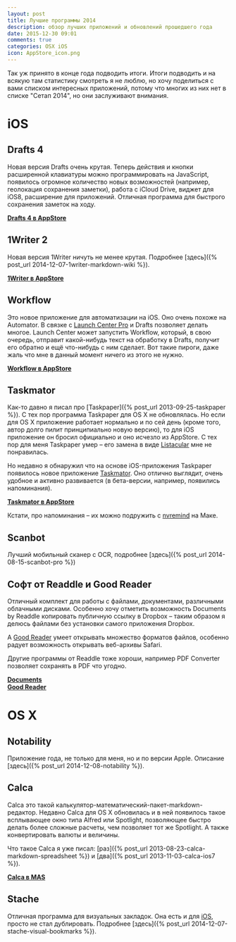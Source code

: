 ```yaml
---
layout: post
title: Лучшие программы 2014
description: обзор лучших приложений и обновлений прошедшего года
date: 2015-12-30 09:01
comments: true
categories: OSX iOS
icon: AppStore_icon.png
---
```


Так уж принято в конце года подводить итоги. Итоги подводить и на всякую там статистику смотреть я не люблю, но хочу поделиться с вами списком интересных приложений, потому что многих из них нет в списке "Сетап 2014", но они заслуживают внимания.

# iOS

## Drafts 4

Новая версия Drafts очень крутая. Теперь действия и кнопки расширенной клавиатуры можно программировать на JavaScript, появилось огромное количество новых возможностей (например, геолокация сохранения заметки), работа с iCloud Drive, виджет для iOS8, расширение для приложений. Отличная программа для быстрого сохранения заметок на ходу.

**[Drafts 4 в AppStore](https://itunes.apple.com/us/app/drafts/id905337691?mt=8&at=10lbPv)**

## 1Writer 2

Новая версия 1Writer ничуть не менее крутая. Подробнее [здесь]({% post_url 2014-12-07-1writer-markdown-wiki %}).

**[1Writer в AppStore](https://itunes.apple.com/us/app/1writer/id680469088?ls=1&mt=8&at=10lbPv)**

## Workflow

Это новое приложение для автоматизации на iOS. Оно очень похоже на Automator. В связке с [Launch Center Pro](https://itunes.apple.com/app/launch-center-pro/id532016360?at=10lbPv) и Drafts позволяет делать многое. Launch Center может запустить Workflow, который, в свою очередь, отправит какой-нибудь текст на обработку в Drafts, получит его обратно и ещё что-нибудь с ним сделает. Вот такие пироги, даже жаль что мне в данный момент ничего из этого не нужно.

**[Workflow в AppStore](https://itunes.apple.com/ru/app/workflow-powerful-automation/id915249334?mt=8&uo=4&at=10lbPv&ct=searchlink)**

## Taskmator

Как-то давно я писал про [Taskpaper]({% post_url 2013-09-25-taskpaper %}). С тех пор программа Taskpaper для OS X не обновлялась. Но если для OS X приложение работает нормально и по сей день (кроме того, автор долго пилит принципиально новую версию), то для iOS приложение он бросил официально и оно исчезло из AppStore. С тех пор для меня Taskpaper умер – его замена в виде [Listacular](https://itunes.apple.com/us/app/listacular-for-dropbox-rapid/id624606571?ls=1&mt=8&at=10lbPv) мне не понравилась.

Но недавно я обнаружил что на основе iOS-приложения Taskpaper появилось новое приложение [Taskmator](https://itunes.apple.com/ru/app/taskmator-perfect-app-for/id806250172?mt=8&uo=4&at=20lbPv&ct=searchlink). Оно отлично выглядит, очень удобное и активно развивается (в бета-версии, например, появились напоминания).

**[Taskmator в AppStore](https://itunes.apple.com/ru/app/taskmator-perfect-app-for/id806250172?mt=8&uo=4&at=10lbPv&ct=searchlink)**

Кстати, про напоминания – их можно подружить с [nvremind](http://brettterpstra.com/projects/nvremind/) на Маке.

## Scanbot

Лучший мобильный сканер с OCR, подробнее [здесь]({% post_url 2014-08-15-scanbot-pro %})

## Софт от Readdle и Good Reader

Отличный комплект для работы с файлами, документами, различными облачными дисками. Особенно хочу отметить возможность Documents by Readdle копировать публичную ссылку в Dropbox – таким образом я делюсь файлами без установки самого приложения Dropbox.

А [Good Reader](https://itunes.apple.com/ru/app/goodreader/id777310222?mt=8&uo=4&at=10lbPv&ct=searchlink) умеет открывать множество форматов файлов, особенно радует возможность открывать веб-архивы Safari.

Другие программы от Readdle тоже хороши, например PDF Converter позволяет сохранять в PDF что угодно.

**[Documents](https://itunes.apple.com/app/documents-by-readdle/id364901807?mt=8&at=10lbPv)**  
**[Good Reader](https://itunes.apple.com/ru/app/goodreader/id777310222?mt=8&uo=4&at=10lbPv&ct=searchlink)**

# OS X

## Notability

Приложение года, не только для меня, но и по версии Apple. Описание [здесь]({% post_url 2014-12-08-notability %}).

## Calca

Calca это такой калькулятор-математический-пакет-markdown-редактор. Недавно Calca для OS X обновилась и в ней появилось такое всплывающее окно типа Alfred или Spotlight, позволяющее быстро делать более сложные расчеты, чем позволяет тот же Spotlight. А также конвертировать валюты и величины.

Что такое Calca я уже писал: [раз]({% post_url 2013-08-23-calca-markdown-spreadsheet %}) и [два]({% post_url 2013-11-03-calca-ios7 %}).

**[Calca в MAS](https://itunes.apple.com/ru/app/calca/id635758264?mt=12&uo=4&at=10lbPv&ct=searchlink)**

## Stache

Отличная программа для визуальных закладок. Она есть и для [iOS](https://itunes.apple.com/app/id870671955?mt=8&at=10lbPv), просто не стал дублировать. Подробнее [здесь]({% post_url 2014-12-07-stache-visual-bookmarks %}).